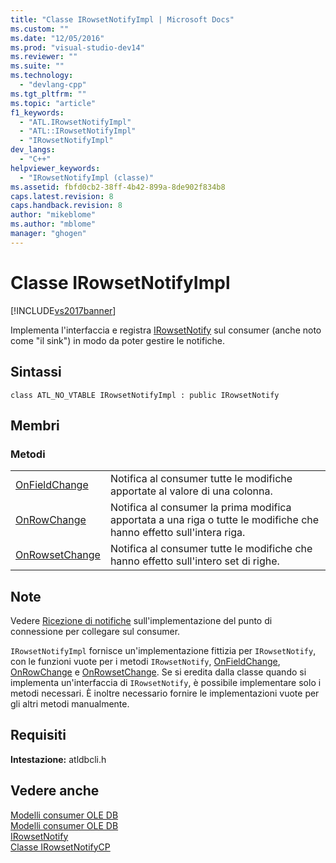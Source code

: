 ```yaml
---
title: "Classe IRowsetNotifyImpl | Microsoft Docs"
ms.custom: ""
ms.date: "12/05/2016"
ms.prod: "visual-studio-dev14"
ms.reviewer: ""
ms.suite: ""
ms.technology: 
  - "devlang-cpp"
ms.tgt_pltfrm: ""
ms.topic: "article"
f1_keywords: 
  - "ATL.IRowsetNotifyImpl"
  - "ATL::IRowsetNotifyImpl"
  - "IRowsetNotifyImpl"
dev_langs: 
  - "C++"
helpviewer_keywords: 
  - "IRowsetNotifyImpl (classe)"
ms.assetid: fbfd0cb2-38ff-4b42-899a-8de902f834b8
caps.latest.revision: 8
caps.handback.revision: 8
author: "mikeblome"
ms.author: "mblome"
manager: "ghogen"
---
```

# Classe IRowsetNotifyImpl
[!INCLUDE[vs2017banner](../../assembler/inline/includes/vs2017banner.md)]

Implementa l'interfaccia e registra [IRowsetNotify](https://msdn.microsoft.com/en-us/library/ms712959.aspx) sul consumer \(anche noto come "il sink"\) in modo da poter gestire le notifiche.  
  
## Sintassi  
  
```  
class ATL_NO_VTABLE IRowsetNotifyImpl : public IRowsetNotify  
```  
  
## Membri  
  
### Metodi  
  
|||  
|-|-|  
|[OnFieldChange](../../data/oledb/irowsetnotifyimpl-onfieldchange.md)|Notifica al consumer tutte le modifiche apportate al valore di una colonna.|  
|[OnRowChange](../../data/oledb/irowsetnotifyimpl-onrowchange.md)|Notifica al consumer la prima modifica apportata a una riga o tutte le modifiche che hanno effetto sull'intera riga.|  
|[OnRowsetChange](../../data/oledb/irowsetnotifyimpl-onrowsetchange.md)|Notifica al consumer tutte le modifiche che hanno effetto sull'intero set di righe.|  
  
## Note  
 Vedere [Ricezione di notifiche](../../data/oledb/receiving-notifications.md) sull'implementazione del punto di connessione per collegare sul consumer.  
  
 `IRowsetNotifyImpl` fornisce un'implementazione fittizia per `IRowsetNotify`, con le funzioni vuote per i metodi `IRowsetNotify`, [OnFieldChange](https://msdn.microsoft.com/en-us/library/ms715961.aspx), [OnRowChange](https://msdn.microsoft.com/en-us/library/ms722694.aspx) e [OnRowsetChange](https://msdn.microsoft.com/en-us/library/ms722669.aspx).  Se si eredita dalla classe quando si implementa un'interfaccia di `IRowsetNotify`, è possibile implementare solo i metodi necessari.  È inoltre necessario fornire le implementazioni vuote per gli altri metodi manualmente.  
  
## Requisiti  
 **Intestazione:** atldbcli.h  
  
## Vedere anche  
 [Modelli consumer OLE DB](../../data/oledb/ole-db-consumer-templates-cpp.md)   
 [Modelli consumer OLE DB](../../data/oledb/ole-db-consumer-templates-cpp.md)   
 [IRowsetNotify](https://msdn.microsoft.com/en-us/library/ms712959.aspx)   
 [Classe IRowsetNotifyCP](../../data/oledb/irowsetnotifycp-class.md)